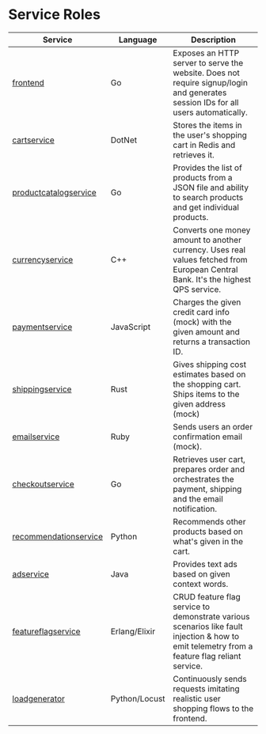 # Service Roles

| Service                                                         | Language      | Description                                                                                                                                  |
|-----------------------------------------------------------------|---------------|----------------------------------------------------------------------------------------------------------------------------------------------|
| [frontend](../src/frontend/README.md)                           | Go            | Exposes an HTTP server to serve the website. Does not require signup/login and generates session IDs for all users automatically.            |
| [cartservice](../src/cartservice/README.md)                     | DotNet            | Stores the items in the user's shopping cart in Redis and retrieves it.                                                                      |
| [productcatalogservice](../src/productcatalogservice/README.md) | Go            | Provides the list of products from a JSON file and ability to search products and get individual products.                                   |
| [currencyservice](../src/currencyservice/README.md)             | C++           | Converts one money amount to another currency. Uses real values fetched from European Central Bank. It's the highest QPS service.            |
| [paymentservice](../src/paymentservice/README.md)               | JavaScript       | Charges the given credit card info (mock) with the given amount and returns a transaction ID.                                                |
| [shippingservice](../src/shippingservice/README.md)             | Rust          | Gives shipping cost estimates based on the shopping cart. Ships items to the given address (mock)                                            |
| [emailservice](../src/emailservice/README.md)                   | Ruby          | Sends users an order confirmation email (mock).                                                                                              |
| [checkoutservice](../src/checkoutservice/README.md)             | Go            | Retrieves user cart, prepares order and orchestrates the payment, shipping and the email notification.                                       |
| [recommendationservice](../src/recommendationservice/README.md) | Python        | Recommends other products based on what's given in the cart.                                                                                 |
| [adservice](../src/adservice/README.md)                         | Java          | Provides text ads based on given context words.                                                                                              |
| [featureflagservice](../src/featureflagservice/README.md)       | Erlang/Elixir | CRUD feature flag service to demonstrate various scenarios like fault injection & how to emit telemetry from a feature flag reliant service. |
| [loadgenerator](../src/loadgenerator/README.md)                 | Python/Locust | Continuously sends requests imitating realistic user shopping flows to the frontend.                                                         |
